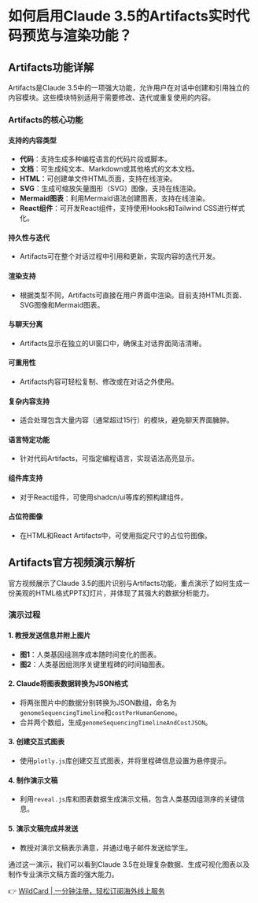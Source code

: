 # 如何启用Claude 3.5的Artifacts实时代码预览与渲染功能？

## Artifacts功能详解

Artifacts是Claude 3.5中的一项强大功能，允许用户在对话中创建和引用独立的内容模块。这些模块特别适用于需要修改、迭代或重复使用的内容。

### Artifacts的核心功能

#### 支持的内容类型

- **代码**：支持生成多种编程语言的代码片段或脚本。
- **文档**：可生成纯文本、Markdown或其他格式的文本文档。
- **HTML**：可创建单文件HTML页面，支持在线渲染。
- **SVG**：生成可缩放矢量图形（SVG）图像，支持在线渲染。
- **Mermaid图表**：利用Mermaid语法创建图表，支持在线渲染。
- **React组件**：可开发React组件，支持使用Hooks和Tailwind CSS进行样式化。

#### 持久性与迭代

- Artifacts可在整个对话过程中引用和更新，实现内容的迭代开发。

#### 渲染支持

- 根据类型不同，Artifacts可直接在用户界面中渲染。目前支持HTML页面、SVG图像和Mermaid图表。

#### 与聊天分离

- Artifacts显示在独立的UI窗口中，确保主对话界面简洁清晰。

#### 可重用性

- Artifacts内容可轻松复制、修改或在对话之外使用。

#### 复杂内容支持

- 适合处理包含大量内容（通常超过15行）的模块，避免聊天界面臃肿。

#### 语言特定功能

- 针对代码Artifacts，可指定编程语言，实现语法高亮显示。

#### 组件库支持

- 对于React组件，可使用shadcn/ui等库的预构建组件。

#### 占位符图像

- 在HTML和React Artifacts中，可使用指定尺寸的占位符图像。

## Artifacts官方视频演示解析

官方视频展示了Claude 3.5的图片识别与Artifacts功能，重点演示了如何生成一份美观的HTML格式PPT幻灯片，并体现了其强大的数据分析能力。

### 演示过程

#### 1. 教授发送信息并附上图片
- **图1**：人类基因组测序成本随时间变化的图表。
- **图2**：人类基因组测序关键里程碑的时间轴图表。

#### 2. Claude将图表数据转换为JSON格式
- 将两张图片中的数据分别转换为JSON数组，命名为`genomeSequencingTimeline`和`costPerHumanGenome`。
- 合并两个数组，生成`genomeSequencingTimelineAndCostJSON`。

#### 3. 创建交互式图表
- 使用`plotly.js`库创建交互式图表，并将里程碑信息设置为悬停提示。

#### 4. 制作演示文稿
- 利用`reveal.js`库和图表数据生成演示文稿，包含人类基因组测序的关键信息。

#### 5. 演示文稿完成并发送
- 教授对演示文稿表示满意，并通过电子邮件发送给学生。

通过这一演示，我们可以看到Claude 3.5在处理复杂数据、生成可视化图表以及制作专业演示文稿方面的强大能力。

👉 [WildCard | 一分钟注册，轻松订阅海外线上服务](https://bbtdd.com/WildCard)